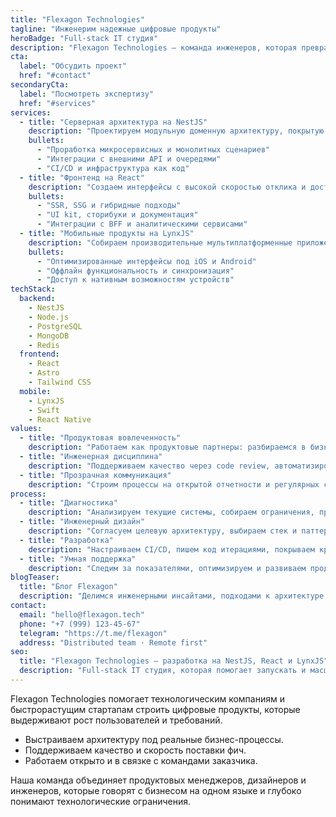 ```yaml
---
title: "Flexagon Technologies"
tagline: "Инженерим надежные цифровые продукты"
heroBadge: "Full-stack IT студия"
description: "Flexagon Technologies — команда инженеров, которая превращает идеи в устойчивые серверные платформы, удобные фронтенд-приложения и нативные мобильные сервисы."
cta:
  label: "Обсудить проект"
  href: "#contact"
secondaryCta:
  label: "Посмотреть экспертизу"
  href: "#services"
services:
  - title: "Серверная архитектура на NestJS"
    description: "Проектируем модульную доменную архитектуру, покрытую тестами и готовую к росту нагрузки."
    bullets:
      - "Проработка микросервисных и монолитных сценариев"
      - "Интеграции с внешними API и очередями"
      - "CI/CD и инфраструктура как код"
  - title: "Фронтенд на React"
    description: "Создаем интерфейсы с высокой скоростью отклика и доступностью, подключаем дизайн-системы и аналитики."
    bullets:
      - "SSR, SSG и гибридные подходы"
      - "UI kit, сторибуки и документация"
      - "Интеграции с BFF и аналитическими сервисами"
  - title: "Мобильные продукты на LynxJS"
    description: "Собираем производительные мультиплатформенные приложения с единым кодовым базисом."
    bullets:
      - "Оптимизированные интерфейсы под iOS и Android"
      - "Оффлайн функциональность и синхронизация"
      - "Доступ к нативным возможностям устройств"
techStack:
  backend:
    - NestJS
    - Node.js
    - PostgreSQL
    - MongoDB
    - Redis
  frontend:
    - React
    - Astro
    - Tailwind CSS
  mobile:
    - LynxJS
    - Swift
    - React Native
values:
  - title: "Продуктовая вовлеченность"
    description: "Работаем как продуктовые партнеры: разбираемся в бизнес-целях, выстраиваем roadmap и помогаем с исследованиями."
  - title: "Инженерная дисциплина"
    description: "Поддерживаем качество через code review, автоматизированные проверки и метрики производительности."
  - title: "Прозрачная коммуникация"
    description: "Строим процессы на открытой отчетности и регулярных синках, предоставляем понятные статусы и цифры."
process:
  - title: "Диагностика"
    description: "Анализируем текущие системы, собираем ограничения, проводим product discovery и технический аудит."
  - title: "Инженерный дизайн"
    description: "Согласуем целевую архитектуру, выбираем стек и паттерны, планируем релизы и инфраструктуру."
  - title: "Разработка"
    description: "Настраиваем CI/CD, пишем код итерациями, покрываем критические сценарии автоматическими тестами."
  - title: "Умная поддержка"
    description: "Следим за показателями, оптимизируем и развиваем продукт после релиза."
blogTeaser:
  title: "Блог Flexagon"
  description: "Делимся инженерными инсайтами, подходами к архитектуре и практиками выстраивания продуктовой разработки."
contact:
  email: "hello@flexagon.tech"
  phone: "+7 (999) 123-45-67"
  telegram: "https://t.me/flexagon"
  address: "Distributed team · Remote first"
seo:
  title: "Flexagon Technologies — разработка на NestJS, React и LynxJS"
  description: "Full-stack IT студия, которая помогает запускать и масштабировать цифровые продукты на backend NestJS, фронтенде React и мобильном LynxJS."
---
```

Flexagon Technologies помогает технологическим компаниям и быстрорастущим стартапам строить цифровые продукты, которые выдерживают рост пользователей и требований.

* Выстраиваем архитектуру под реальные бизнес-процессы.
* Поддерживаем качество и скорость поставки фич.
* Работаем открыто и в связке с командами заказчика.

Наша команда объединяет продуктовых менеджеров, дизайнеров и инженеров, которые говорят с бизнесом на одном языке и глубоко понимают технологические ограничения.
